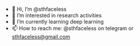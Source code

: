 - 👋 Hi, I’m @sthfaceless
- 👀 I’m interested in research activities
- 🌱 I’m currently learning deep learning
- 📫 How to reach me: @sthfaceless on telegram or sthfaceless@gmail.com
